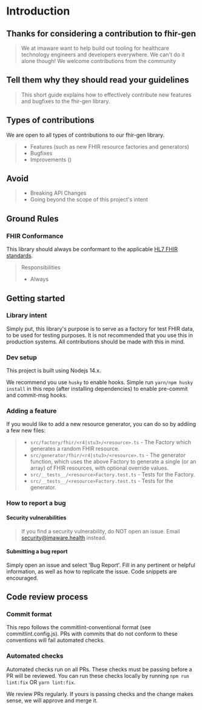 # Introduction

## Thanks for considering a contribution to fhir-gen

>We at imaware want to help build out tooling for healthcare technology engineers and developers everywhere. We can't do it alone though! We welcome contributions from the community

## Tell them why they should read your guidelines

>This short guide explains how to effectively contribute new features and bugfixes to the fhir-gen library.

## Types of contributions

We are open to all types of contributions to our fhir-gen library.

> * Features (such as new FHIR resource factories and generators)
> * Bugfixes
> * Improvements ()

## Avoid

> * Breaking API Changes
> * Going beyond the scope of this project's intent

## Ground Rules

### FHIR Conformance

This library should always be conformant to the applicable [HL7 FHIR standards](http://hl7.org/fhir/).

> Responsibilities
>
> * Always

## Getting started

### Library intent

Simply put, this library's purpose is to serve as a factory for test FHIR data, to be used for testing purposes. It is not recommended that you use this in production systems. All contributions should be made with this in mind.

### Dev setup

This project is built using Nodejs 14.x.

We recommend you use `husky` to enable hooks. Simple run `yarn/npm husky install` in this repo (after installing dependencies) to enable pre-commit and commit-msg hooks.

### Adding a feature

If you would like to add a new resource generator, you can do so by addiing a few new files:
>
> * `src/factory/fhir/<r4|stu3>/<resource>.ts` - The Factory which generates a random FHIR resource.
> * `src/generator/fhir/<r4|stu3>/<resource>.ts` - The generator function, which uses the above Factory to generate a single (or an array) of FHIR resources, with optional override values.
> * `src/__tests__/<resource>Factory.test.ts` - Tests for the Factory.
> * `src/__tests__/<resource>Factory.test.ts` - Tests for the generator.

### How to report a bug

#### Security vulnerabilities

> If you find a security vulnerability, do NOT open an issue. Email security@imaware.health instead.

#### Submitting a bug report

Simply open an issue and select 'Bug Report'. Fill in any pertinent or helpful information, as well as how to replicate the issue. Code snippets are encouraged.

## Code review process

### Commit format

This repo follows the commitlint-conventional format (see commitlint.config.js). PRs with commits that do not conform to these conventions will fail automated checks.

### Automated checks

Automated checks run on all PRs. These checks must be passing before a PR will be reviewed. You can run these checks locally by running `npm run lint:fix` OR `yarn lint:fix`.

We review PRs regularly. If yours is passing checks and the change makes sense, we will approve and merge it.

